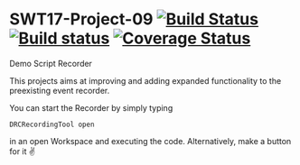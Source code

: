 # SWT17-Project-09 [![Build Status](https://travis-ci.org/HPI-SWA-Teaching/SWT17-Project-09.svg?branch=master)](https://travis-ci.org/HPI-SWA-Teaching/SWT17-Project-09) [![Build status](https://ci.appveyor.com/api/projects/status/x7objt2tk3m7mx34?svg=true)](https://ci.appveyor.com/project/fyndalf/swt17-project-09) [![Coverage Status](https://coveralls.io/repos/github/HPI-SWA-Teaching/SWT17-Project-09/badge.svg)](https://coveralls.io/github/HPI-SWA-Teaching/SWT17-Project-09)
Demo Script Recorder

This projects aims at improving and adding expanded functionality to the preexisting event recorder.

You can start the Recorder by simply typing 
```Smalltalk
DRCRecordingTool open
```
in an open Workspace and executing the code. Alternatively, make a button for it  :v:
